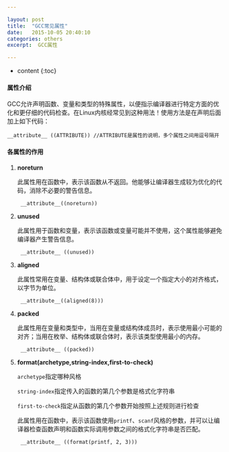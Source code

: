 ```yaml
---

layout: post
title:  "GCC常见属性"
date:   2015-10-05 20:40:10
categories: others
excerpt:  GCC属性

---
```


* content
{:toc}



#### 属性介绍
GCC允许声明函数、变量和类型的特殊属性，以便指示编译器进行特定方面的优化和更仔细的代码检查。在Linux内核经常见到这种用法！使用方法是在声明后面加上如下代码：

    __attribute__ ((ATTRIBUTE)) //ATTRIBUTE是属性的说明，多个属性之间用逗号隔开



#### 各属性的作用 

1. __noreturn__   
    
    此属性用在函数中，表示该函数从不返回。他能够让编译器生成较为优化的代码，消除不必要的警告信息。

        __attribute__((noreturn))


2. __unused__   

    此属性用于函数和变量，表示该函数或变量可能并不使用，这个属性能够避免编译器产生警告信息。

        __attribute__ ((unused))


3. __aligned__   

    此属性常用在变量、结构体或联合体中，用于设定一个指定大小的对齐格式，以字节为单位。

        __attribute__((aligned(8)))


4. __packed__  

    此属性用在变量和类型中，当用在变量或结构体成员时，表示使用最小可能的对齐；当用在枚举、结构体或联合体时，表示该类型使用最小的内存。

        __attribute__ ((packed))


5. __format(archetype,string-index,first-to-check)__   

    `archetype`指定哪种风格   

    `string-index`指定传入的函数的第几个参数是格式化字符串  

    `first-to-check`指定从函数的第几个参数开始按照上述规则进行检查 

    此属性用在函数中，表示该函数使用`printf`、`scanf`风格的参数，并可以让编译器检查函数声明和函数实际调用参数之间的格式化字符串是否匹配。

        __attribute__ ((format(printf, 2, 3)))



